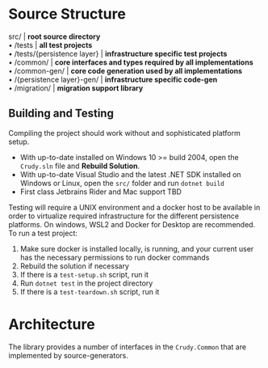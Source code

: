 # Source Structure

 src/ | **root source directory**<br>
 • /tests | **all test projects**<br>
 • /tests/{persistence layer} | **infrastructure specific test projects**<br>
 • /common/ | **core interfaces and types required by all implementations** <br>
 • /common-gen/ | **core code generation used by all implementations** <br>
 • /{persistence layer}-gen/ | **infrastructure specific code-gen** <br>
 • /migration/ | **migration support library** <br>

## Building and Testing

Compiling the project should work without and sophisticated platform setup.

 * With up-to-date installed on Windows 10 >= build 2004, open the `Crudy.sln` file and **Rebuild Solution**.
 * With up-to-date Visual Studio and the latest .NET SDK installed on Windows or Linux, open the `src/` folder and run `dotnet build`
 * First class Jetbrains Rider and Mac support TBD

Testing will require a UNIX environment and a docker host to be available in order to virtualize required infrastructure for the different persistence platforms.
On windows, WSL2 and Docker for Desktop are recommended.
To run a test project:

 1. Make sure docker is installed locally, is running, and your current user has the necessary permissions to run docker commands
 1. Rebuild the solution if necessary
 1. If there is a `test-setup.sh` script, run it
 1. Run `dotnet test` in the project directory 
 1. If there is a `test-teardown.sh` script, run it

# Architecture

The library provides a number of interfaces in the `Crudy.Common` that are implemented by source-generators. 
